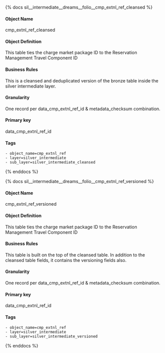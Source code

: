 {% docs sil__intermediate__dreams__folio__cmp_extnl_ref_cleansed %}

#### Object Name
cmp_extnl_ref_cleansed

#### Object Definition
This table ties the charge market package ID to the Reservation Management Travel Component ID

#### Business Rules
This is a cleansed and deduplicated version of the bronze table inside the silver intermediate layer.

#### Granularity
One record per data_cmp_extnl_ref_id & metadata_checksum combination.

#### Primary key
data_cmp_extnl_ref_id

#### Tags
    - object_name=cmp_extnl_ref
    - layer=silver_intermediate
    - sub_layer=silver_intermediate_cleansed

{% enddocs %}

{% docs sil__intermediate__dreams__folio__cmp_extnl_ref_versioned %}

#### Object Name
cmp_extnl_ref_versioned

#### Object Definition
This table ties the charge market package ID to the Reservation Management Travel Component ID

#### Business Rules
This table is built on the top of the cleansed table. In addition to the cleansed table fields, it contains the versioning fields also.

#### Granularity
One record per data_cmp_extnl_ref_id & metadata_checksum combination.

#### Primary key
data_cmp_extnl_ref_id

#### Tags
    - object_name=cmp_extnl_ref
    - layer=silver_intermediate
    - sub_layer=silver_intermediate_versioned

{% enddocs %}
